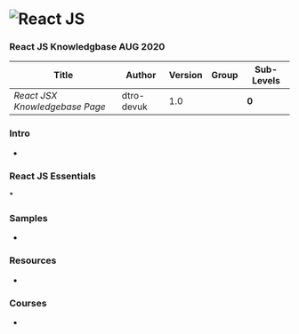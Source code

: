 # ![React JS](https://reactjs.org/)

### React JS Knowledgbase AUG 2020

Title | Author | Version | Group | Sub-Levels
--- | --- | --- | --- | ---
*React JSX Knowledgebase Page* | dtro-devuk | 1.0 | | **0**


### Intro

* []()

### React JS Essentials

*[]()

### Samples
* []()

### Resources
* []()

### Courses
* []()
